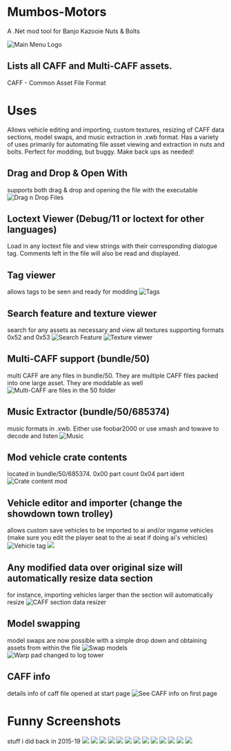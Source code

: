 # Mumbos-Motors
A .Net mod tool for Banjo Kazooie Nuts &amp; Bolts

![Main Menu Logo](https://i.imgur.com/1QWHNaG.png)

## Lists all CAFF and Multi-CAFF assets.
CAFF - Common Asset File Format
# Uses
Allows vehicle editing and importing, custom textures, resizing of CAFF data sections, model swaps, and music extraction in .xwb format. 
Has a variety of uses primarily for automating file asset viewing and extraction in nuts and bolts.
Perfect for modding, but buggy. Make back ups as needed!

## Drag and Drop & Open With
supports both drag & drop and opening the file with the executable
![Drag n Drop Files](https://i.imgur.com/lgXYStk.png)
## Loctext Viewer (Debug/11 or loctext for other languages)
Load in any loctext file and view strings with their corresponding dialogue tag.
Comments left in the file will also be read and displayed.
## Tag viewer
allows tags to be seen and ready for modding
![Tags](https://i.imgur.com/vyCcSM0.png)
## Search feature and texture viewer
search for any assets as necessary and view all textures supporting formats 0x52 and 0x53
![Search Feature](https://i.imgur.com/OlLIDPF.png)
![Texture viewer](https://i.imgur.com/GLHcPr9.png)
## Multi-CAFF support (bundle/50)
multi CAFF are any files in bundle/50. They are multiple CAFF files packed into one large asset. They are moddable as well
![Multi-CAFF are files in the 50 folder](https://i.imgur.com/LKupqt2.png)
## Music Extractor (bundle/50/685374)
music formats in .xwb. Either use foobar2000 or use xmash and towave to decode and listen
![Music](https://i.imgur.com/lhCANG1.png)
## Mod vehicle crate contents
located in bundle/50/685374. 0x00 part count 0x04 part ident
![Crate content mod](https://i.imgur.com/p5QLQvH.png)
## Vehicle editor and importer (change the showdown town trolley)
allows custom save vehicles to be imported to ai and/or ingame vehicles (make sure you edit the player seat to the ai seat if doing ai's vehicles)
![Vehicle tag](https://i.imgur.com/HRWMF1I.png)
![](https://i.imgur.com/Cs7d1zN.png)
## Any modified data over original size will automatically resize data section
for instance, importing vehicles larger than the section will automatically resize
![CAFF section data resizer](https://i.imgur.com/s55wJ5x.png)
## Model swapping
model swaps are now possible with a simple drop down and obtaining assets from within the file
![Swap models](https://i.imgur.com/slYY1mv.png)
![Warp pad changed to log tower](https://i.imgur.com/rg6q93j.png)
## CAFF info
details info of caff file opened at start page
![See CAFF info on first page](https://i.imgur.com/JdfGyi0.png)
# Funny Screenshots
stuff i did back in 2015-19
![](https://i.imgur.com/Vomq5oZ.png)
![](https://i.imgur.com/eCy2Rit.png)
![](https://i.imgur.com/Nu7jLOJ.png)
![](https://i.imgur.com/lvnt8iO.png)
![](https://i.imgur.com/ZMoeckw.png)
![](https://i.imgur.com/ObrWxTp.png)
![](https://i.imgur.com/tZJkMN5.png)
![](https://i.imgur.com/Jq1erXK.png)
![](https://i.imgur.com/16Bgmrw.jpg)
![](https://i.imgur.com/sDjG0iA.jpg)
![](https://i.imgur.com/CN6S8Qi.png)
![](https://i.imgur.com/U2jxEBV.png)
![](https://i.imgur.com/aEoLTNR.png)
